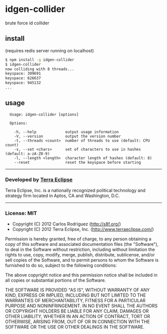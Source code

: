 idgen-collider
==============

brute force id collider

install
-------

(requires redis server running on localhost)

```bash
$ npm install -g idgen-collider
$ idgen-collider
now colliding with 8 threads...
keyspace: 309691
keyspace: 626637
keyspace: 945132
...
```

usage
-----

```
  Usage: idgen-collider [options]

  Options:

    -h, --help             output usage information
    -V, --version          output the version number
    -t, --threads <count>  number of threads to use (default: CPU count)
    -s, --set <chars>      set of characters to use in hashes (default: a-zA-Z0-9)
    -l, --length <length>  character length of hashes (default: 8)
    --reset                reset the keyspace before starting
```

- - -

### Developed by [Terra Eclipse](http://www.terraeclipse.com)
Terra Eclipse, Inc. is a nationally recognized political technology and
strategy firm located in Aptos, CA and Washington, D.C.

- - -

### License: MIT

- Copyright (C) 2012 Carlos Rodriguez (http://s8f.org/)
- Copyright (C) 2012 Terra Eclipse, Inc. (http://www.terraeclipse.com/)

Permission is hereby granted, free of charge, to any person obtaining a copy
of this software and associated documentation files (the &quot;Software&quot;), to deal
in the Software without restriction, including without limitation the rights
to use, copy, modify, merge, publish, distribute, sublicense, and/or sell
copies of the Software, and to permit persons to whom the Software is furnished
to do so, subject to the following conditions:

The above copyright notice and this permission notice shall be included in
all copies or substantial portions of the Software.

THE SOFTWARE IS PROVIDED &quot;AS IS&quot;, WITHOUT WARRANTY OF ANY KIND, EXPRESS OR
IMPLIED, INCLUDING BUT NOT LIMITED TO THE WARRANTIES OF MERCHANTABILITY,
FITNESS FOR A PARTICULAR PURPOSE AND NONINFRINGEMENT. IN NO EVENT SHALL THE
AUTHORS OR COPYRIGHT HOLDERS BE LIABLE FOR ANY CLAIM, DAMAGES OR OTHER
LIABILITY, WHETHER IN AN ACTION OF CONTRACT, TORT OR OTHERWISE, ARISING FROM,
OUT OF OR IN CONNECTION WITH THE SOFTWARE OR THE USE OR OTHER DEALINGS IN THE
SOFTWARE.